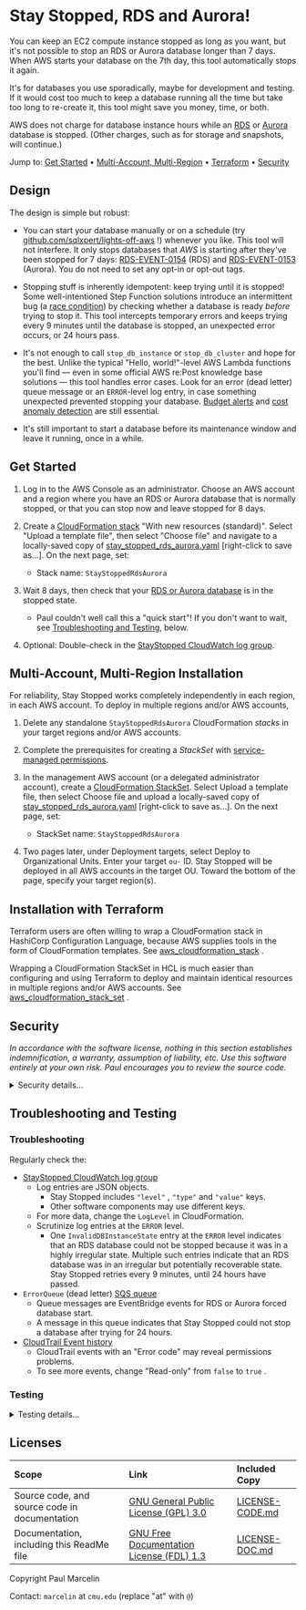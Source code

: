 # Stay Stopped, RDS and Aurora!

You can keep an EC2 compute instance stopped as long as you want, but it's not
possible to stop an RDS or Aurora database longer than 7 days. When AWS starts
your database on the 7th day, this tool automatically stops it again.

It's for databases you use sporadically, maybe for development and testing. If
it would cost too much to keep a database running all the time but take too
long to re-create it, this tool might save you money, time, or both.

AWS does not charge for database instance hours while an
[RDS](https://docs.aws.amazon.com/AmazonRDS/latest/UserGuide/USER_StopInstance.html#USER_StopInstance.Benefits)
or
[Aurora](https://docs.aws.amazon.com/AmazonRDS/latest/AuroraUserGuide/aurora-cluster-stop-start.html#aurora-cluster-start-stop-overview)
database is stopped. (Other charges, such as for storage and snapshots,
will continue.)

Jump to:
[Get Started](#get-started)
&bull;
[Multi-Account, Multi-Region](#multi-account-multi-region-installation)
&bull;
[Terraform](#installation-with-terraform)
&bull;
[Security](#security)

## Design

The design is simple but robust:

- You can start your database manually or on a schedule (try
  [github.com/sqlxpert/lights-off-aws](/../../../lights-off-aws#lights-off)
  !) whenever you like. This tool will not interfere. It only stops databases
  that _AWS_ is starting after they've been stopped for 7 days:
  [RDS-EVENT-0154](https://docs.aws.amazon.com/AmazonRDS/latest/UserGuide/USER_Events.Messages.html#USER_Events.Messages.instance)
  (RDS)
  and
  [RDS-EVENT-0153](https://docs.aws.amazon.com/AmazonRDS/latest/AuroraUserGuide/USER_Events.Messages.html#USER_Events.Messages.cluster)
  (Aurora).
  You do not need to set any opt-in or opt-out tags.

- Stopping stuff is inherently idempotent: keep trying until it is stopped!
  Some well-intentioned Step Function solutions introduce an intermittent bug
  (a
  [race condition](https://en.wikipedia.org/wiki/Race_condition))
  by checking whether a database is ready _before_ trying to stop it. This
  tool intercepts temporary errors and keeps trying every 9 minutes until the
  database is stopped, an unexpected error occurs, or 24 hours pass.

- It's not enough to call `stop_db_instance` or `stop_db_cluster` and hope for
  the best. Unlike the typical "Hello, world!"-level AWS Lambda functions
  you'll find &mdash; even in some official AWS re:Post knowledge base
  solutions &mdash; this tool handles error cases. Look for an error (dead
  letter) queue message or an `ERROR`-level log entry, in case something
  unexpected prevented stopping your database.
  [Budget alerts](https://docs.aws.amazon.com/cost-management/latest/userguide/budgets-action-configure.html)
  and
  [cost anomaly detection](https://docs.aws.amazon.com/cost-management/latest/userguide/manage-ad.html)
  are still essential.

- It's still important to start a database before its maintenance window and
  leave it running, once in a while.

## Get Started

 1. Log in to the AWS Console as an administrator. Choose an AWS account and a
    region where you have an RDS or Aurora database that is normally stopped,
    or that you can stop now and leave stopped for 8 days.

 2. Create a
    [CloudFormation stack](https://console.aws.amazon.com/cloudformation/home)
    "With new resources (standard)". Select "Upload a template file", then
    select "Choose file" and navigate to a locally-saved copy of
    [stay_stopped_rds_aurora.yaml](/stay_stopped_aws_rds_aurora.yaml?raw=true)
    [right-click to save as...]. On the next page, set:

    - Stack name: `StayStoppedRdsAurora`

 3. Wait 8 days, then check that your
    [RDS or Aurora database](https://console.aws.amazon.com/rds/home#databases:)
    is in the stopped state.

    - Paul couldn't well call this a "quick start"! If you don't want to wait,
      see
      [Troubleshooting and Testing](#troubleshooting-and-testing),
      below.

 4. Optional: Double-check in the
    [StayStopped CloudWatch log group](https://console.aws.amazon.com/cloudwatch/home#logsV2:log-groups$3FlogGroupNameFilter$3DStayStoppedRdsAurora-).

## Multi-Account, Multi-Region Installation

For reliability, Stay Stopped works completely independently in each region,
in each AWS account. To deploy in multiple regions and/or AWS accounts,

 1. Delete any standalone `StayStoppedRdsAurora` CloudFormation _stacks_ in
    your target regions and/or AWS accounts.

 2. Complete the prerequisites for creating a _StackSet_ with
    [service-managed permissions](https://docs.aws.amazon.com/AWSCloudFormation/latest/UserGuide/stacksets-orgs-enable-trusted-access.html).

 3. In the management AWS account (or a delegated administrator account),
    create a
    [CloudFormation StackSet](https://console.aws.amazon.com/cloudformation/home#/stacksets).
    Select Upload a template file, then select Choose file and upload a
    locally-saved copy of
    [stay_stopped_rds_aurora.yaml](/stay_stopped_aws_rds_aurora.yaml?raw=true)
    [right-click to save as...]. On the next page, set:

    - StackSet name: `StayStoppedRdsAurora`

 4. Two pages later, under Deployment targets, select Deploy to Organizational
    Units. Enter your target `ou-` ID. Stay Stopped will be deployed in all
    AWS accounts in the target OU. Toward the bottom of the page, specify your
    target region(s).

## Installation with Terraform

Terraform users are often willing to wrap a CloudFormation stack in HashiCorp
Configuration Language, because AWS supplies tools in the form of
CloudFormation templates. See
[aws_cloudformation_stack](https://registry.terraform.io/providers/hashicorp/aws/latest/docs/resources/cloudformation_stack)
.

Wrapping a CloudFormation StackSet in HCL is much easier than configuring and
using Terraform to deploy and maintain identical resources in multiple regions
and/or AWS accounts. See
[aws_cloudformation_stack_set](https://registry.terraform.io/providers/hashicorp/aws/latest/docs/resources/cloudformation_stack_set)
.

## Security

_In accordance with the software license, nothing in this section establishes
indemnification, a warranty, assumption of liability, etc. Use this software
entirely at your own risk. Paul encourages you to review the source code._

<details>
  <summary>Security details...</summary>

### Security Design Goals

- A least-privilege role for the AWS Lambda function.

- Least-privilege queue policies. The main queue can only consume messages
  from EventBridge and produce messages for the Lambda function, or for the
  error (dead letter) queue if there is a problem. Encryption in transit is
  required.

- Optional encryption at rest with the AWS Key Management System (KMS), for
  the queues and the log, to protect EventBridge events containing database
  identifiers and metadata, such as tags. Keys in a different account, and
  multi-region keys, are supported.

- No data storage other than in the queue and the log, both of which have
  configurable retention periods.

- A retry mechanism (every 9 minutes) and a time limit (24 hours), to increase
  the likelihood that a database will be stopped as intended.

- A concurrency limit, to prevent exhaustion of available Lambda resources.

- Readable IAM policies, formatted as CloudFormation YAML rather than JSON,
  and broken down into discrete statements by service, resource or principal.

### Security Steps You Can Take

- Prevent people from modifying components of this tool, most of which can be
  identified by `StayStoppedRdsAurora` in ARNs and in the automatic
  `aws:cloudformation:stack-name` tag.

- Log infrastructure changes using CloudTrail, and set up alerts.

- Prevent people from directly invoking the Lambda function and from passing
  the function role to arbitrary functions.

- Separate production workloads. Although this tool only affects databases
  that _AWS_ is starting after they've been stopped for 7 days, the Lambda
  function has permission to stop any RDS or Aurora database and could do so
  if invoked directly, with a contrived event as input. You might choose not
  to deploy this tool in AWS accounts used for production, or you might add a
  custom IAM policy to the function role, denying authority to stop certain
  production databases (`AttachLocalPolicy` in CloudFormation).

- Enable the test mode only in a non-critical AWS account and region, and turn
  the test mode off again as quickly as possible.

- Monitor the error (dead letter) queue, and monitor the log for `ERROR`-level
  entries.

- Configure [budget alerts](https://docs.aws.amazon.com/cost-management/latest/userguide/budgets-action-configure.html)
  and use
  [cost anomaly detection](https://docs.aws.amazon.com/cost-management/latest/userguide/manage-ad.html).

</details>

## Troubleshooting and Testing

### Troubleshooting

Regularly check the:

- [StayStopped CloudWatch log group](https://console.aws.amazon.com/cloudwatch/home#logsV2:log-groups$3FlogGroupNameFilter$3DStayStoppedRdsAurora-)
  - Log entries are JSON objects.
    - Stay Stopped includes `"level"` , `"type"` and `"value"` keys.
    - Other software components may use different keys.
  - For more data, change the `LogLevel` in CloudFormation.
  - Scrutinize log entries at the `ERROR` level.
    - One `InvalidDBInstanceState` entry at the `ERROR` level indicates that
      an RDS database could not be stopped because it was in a highly
      irregular state. Multiple such entries indicate that an RDS database was
      in an irregular but potentially recoverable state. Stay Stopped retries
      every 9 minutes, until 24 hours have passed.
- `ErrorQueue` (dead letter)
  [SQS queue](https://console.aws.amazon.com/sqs/v3/home#/queues)
  - Queue messages are EventBridge events for RDS or Aurora forced database
    start.
  - A message in this queue indicates that Stay Stopped could not stop a
    database after trying for 24 hours.
- [CloudTrail Event history](https://console.aws.amazon.com/cloudtrailv2/home?ReadOnly=false/events?ReadOnly=false)
  - CloudTrail events with an "Error code" may reveal permissions problems.
  - To see more events, change "Read-only" from `false` to `true` .

### Testing

<details>
  <summary>Testing details...</summary>

AWS starts RDS and Aurora databases that have been stopped for 7 days, but we
need a faster mechanism for realistic, end-to-end testing. When you
temporarily change `Test` to `true` in CloudFormation, Stay Stoped:

- Accepts user-initiated, non-forced start events:
  [RDS-EVENT-0088](https://docs.aws.amazon.com/AmazonRDS/latest/UserGuide/USER_Events.Messages.html#USER_Events.Messages.instance)
  (RDS)
  and
  [RDS-EVENT-0151](https://docs.aws.amazon.com/AmazonRDS/latest/AuroraUserGuide/USER_Events.Messages.html#USER_Events.Messages.cluster)
  (Aurora). Although Stay Stopped won't stop databases that have already been
  started, it will **stop any database that you create or start**.

- Relaxes the queue policy for the main SQS queue, allowing message sources
  other than EventBridge, and targets other than the Lambda function or the
  error (dead letter) queue. Using the AWS Console, you can send test
  EventBridge event messages to stop particular databases. In the list of
  [SQS queues](https://console.aws.amazon.com/sqs/v3/home#/queues),
  select `StayStoppedRdsAurora-MainQueue` and then select the "Send and
  receive messages" button above the list. You can "Send message". If
  necessary, you can also "Poll for messages", select a message, read it and
  delete it.

Given the operational and security risks, change `Test` back to `false` to
**exit test mode as quickly as possible**. Several minutes should be
sufficient for testing, if you have created a test database in advance.

Paul recommends testing on an RDS database instance ( `db.t4g.micro` ,
`20` GiB of gp3 storage, `0` days' worth of automated backups). This is
cheaper than a typical Aurora cluster, not to mention faster to create, stop,
and start.

For further help with testing, temporarily change:

- `LogLevel` from `ERROR` to `INFO`
- `QueueVisibilityTimeoutSecs` from `540` to `60`
- `QueueMaxReceiveCount` from `160` (24 hours, at one retry every 9 minutes)
   to `6` (54 minutes)

After eliminating local causes such as permissions (especially Service and
Resource control policies, SCPs or RCPs), please
[report bugs](/../../issues).

</details>

## Licenses

|Scope|Link|Included Copy|
|:---|:---|:---|
|Source code, and source code in documentation|[GNU General Public License (GPL) 3.0](http://www.gnu.org/licenses/gpl-3.0.html)|[LICENSE-CODE.md](/LICENSE-CODE.md)|
|Documentation, including this ReadMe file|[GNU Free Documentation License (FDL) 1.3](http://www.gnu.org/licenses/fdl-1.3.html)|[LICENSE-DOC.md](/LICENSE-DOC.md)|

Copyright Paul Marcelin

Contact: `marcelin` at `cmu.edu` (replace "at" with `@`)
